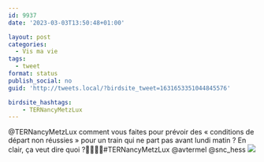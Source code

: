 ```yaml
---
id: 9937
date: '2023-03-03T13:50:48+01:00'

layout: post
categories:
  - Vis ma vie
tags:
  - tweet
format: status
publish_social: no
guid: 'http://tweets.local/?birdsite_tweet=1631653351044845576'

birdsite_hashtags:
    - TERNancyMetzLux
---
```


@TERNancyMetzLux comment vous faites pour prévoir des « conditions de départ non réussies » pour un train qui ne part pas avant lundi matin ? En clair, ça veut dire quoi ?🤷🏻‍♂️🤔#TERNancyMetzLux @avtermel @snc\_hess ![](http://tweets.local/wp-content/uploads/twitter-archive/tweets_media/1631653351044845576-FqTMEfGaUAI_Thw.jpg)